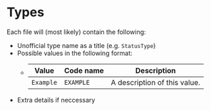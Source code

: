 # Types
Each file will (most likely) contain the following:
- Unofficial type name as a title (e.g. `StatusType`)
- Possible values in the following format:
    - | Value     | Code name    | Description                  |
      | --------- | ------------ | ---------------------------- |
      | `Example` | `EXAMPLE`    | A description of this value. |
- Extra details if neccessary